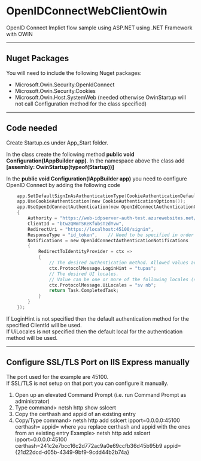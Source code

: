 ﻿
# OpenIDConnectWebClientOwin
OpenID Connect Implict flow sample using  ASP.NET using .NET Framework with OWIN

---
## Nuget Packages
You will need to include the following Nuget packages:

 * Microsoft.Owin.Security.OpenIdConnect
 * Microsoft.Owin.Security.Cookies
 * Microsoft.Owin.Host.SystemWeb (needed otherwise OwinStartup will not call Configuration method for the class specified)

---
## Code needed
Create Startup.cs under App_Start folder.

In the class create the following method **public void Configuration(IAppBuilder app)**.
In the namespace above the class add **[assembly: OwinStartup(typeof(Startup))]**

In the **public void Configuration(IAppBuilder app)** you need to configure OpenID Connect by adding the following code
```c
    app.SetDefaultSignInAsAuthenticationType(CookieAuthenticationDefaults.AuthenticationType);
    app.UseCookieAuthentication(new CookieAuthenticationOptions());
    app.UseOpenIdConnectAuthentication(new OpenIdConnectAuthenticationOptions
    {
        Authority = "https://web-idpserver-auth-test.azurewebsites.net/",
        ClientId = "btwzQWmTSKeKfubsTzdYvw",
        RedirectUri = "https://localhost:45100/signin",
        ResponseType = "id_token",    // Need to be specified in order for OAuth OpenID Connect implicit flow to be used
        Notifications = new OpenIdConnectAuthenticationNotifications    // This is needed if you want to controll the authentication method and ui local that is used
        {
            RedirectToIdentityProvider = ctx =>
            {
                // The desired authentication method. Allowed values are: sbid, nbid and tupas.
                ctx.ProtocolMessage.LoginHint = "tupas";
                // The desired UI locales.
                // Value can be one or more of the following locales (sv, nb, fi, en) seperated by space where the first UI locales in the list that the authenication method supports will be used.
                ctx.ProtocolMessage.UiLocales = "sv nb";
                return Task.CompletedTask;
            }
        }
    });
```

If LoginHint is not specified then the default authentication method for the specified ClientId will be used.  
If UiLocales is not specified then the default local for the authentication method will be used.

---
##  Configure SSL/TLS Port on IIS Express manually
The port used for the example are 45100.  
If SSL/TLS is not setup on that port you can configure it manually.

1. Open up an elevated Command Prompt (i.e. run Command Prompt as administrator)
1. Type command> netsh http show sslcert
1. Copy the certhash and appid of an existing entry
1. Copy/Type command> netsh http add sslcert ipport=0.0.0.0:45100 certhash=<certhash> appid=<appid>
   where you replace certhash and appid with the ones from an existing entry
   Example> netsh http add sslcert ipport=0.0.0.0:45100 certhash=241c2e7bcc16c2d772ac9a0e69ccfb36d45b95b9 appid={21d22dcd-d05b-4349-9bf9-9cdd44b2b74a}

